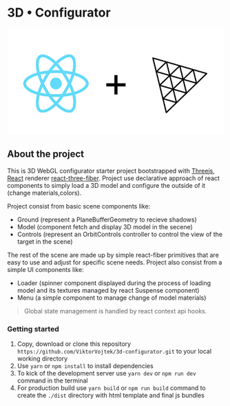 # 3D • Configurator

![Logo of React and three](https://raw.githubusercontent.com/ViktorVojtek/3d-configurator/main/src/assets/img/logo/react%2Bthree.jpg)

## About the project

This is 3D WebGL configurator starter project bootstrapped with [Threejs](https://threejs.org), [React](https://reactjs.org) renderer [react-three-fiber](https://github.com/pmndrs/react-three-fiber).
Project use declarative approach of react components to simply load a 3D model and configure the outside of it (change materials,colors).

Project consist from basic scene components like:

- Ground (represent a PlaneBufferGeometry to recieve shadows)
- Model (component fetch and display 3D model in the secene)
- Controls (represent an OrbitControls controller to control the view of the target in the scene)

The rest of the scene are made up by simple react-fiber primitives that are easy to use and adjust for specific scene needs. Project also consist from a simple UI components like:

- Loader (spinner component displayed during the process of loading model and its textures managed by react Suspense component)
- Menu (a simple component to manage change of model materials)

> Global state management is handled by react context api hooks.

### Getting started

1. Copy, download or clone this repository `https://github.com/ViktorVojtek/3d-configurator.git` to your local working directory
2. Use `yarn` or `npm install` to install dependencies
3. To kick of the development server use `yarn dev` or `npm run dev` command in the terminal
4. For production build use `yarn build` or `npm run build` command to create the `./dist` directory with html template and final js bundles
